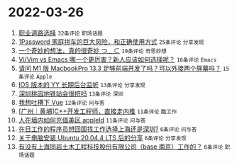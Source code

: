 # 2022-03-26

1. [职业道路选择](https://www.v2ex.com/t/842986) `32条评论` `职场话题`
1. [1Password 家庭拼车的巨大风险，和正确使用方式](https://www.v2ex.com/t/842995) `25条评论` `分享发现`
1. [一个奇妙的想法，真的很奇妙 つ﹏⊂](https://www.v2ex.com/t/842994) `19条评论` `奇思妙想`
1. [Vi/Vim vs Emacs 哪一个更厉害？新人应该如何选择呢？](https://www.v2ex.com/t/843001) `16条评论` `Emacs`
1. [请问 M1 版 MacbookPro 13.3 足够前端开发了吗？可以外接两个屏幕吗？](https://www.v2ex.com/t/842993) `15条评论` `Apple`
1. [IOS 版本的 YY 长期后台监听](https://www.v2ex.com/t/843002) `13条评论` `分享发现`
1. [深圳桃园地铁站会很挤吗](https://www.v2ex.com/t/842997) `13条评论` `深圳`
1. [我想吐槽下 Vue](https://www.v2ex.com/t/842996) `12条评论` `问与答`
1. [[广州｜黄埔]C++开发工程师，直接走内推](https://www.v2ex.com/t/842991) `11条评论` `酷工作`
1. [人在墙内如何充值美区 appleId](https://www.v2ex.com/t/842987) `11条评论` `问与答`
1. [在日工作的程序员想回国找工作选择上海还是深圳?](https://www.v2ex.com/t/843017) `6条评论` `问与答`
1. [关于电脑安装 Ubuntu 20.04.4 LTS 后的分享](https://www.v2ex.com/t/842989) `6条评论` `分享发现`
1. [有没有上海同岩土木工程科技股份有限公司（base 南京）工作的？](https://www.v2ex.com/t/842982) `6条评论` `职场话题`
